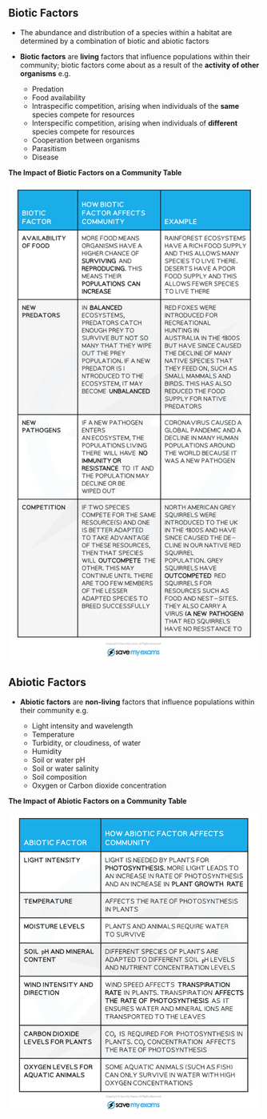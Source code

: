 ## Biotic Factors

* The abundance and distribution of a species within a habitat are determined by a combination of biotic and abiotic factors
* **Biotic factors** are **living** factors that influence populations within their community; biotic factors come about as a result of the **activity of other organisms** e.g.

  + Predation
  + Food availability
  + Intraspecific competition, arising when individuals of the **same** species compete for resources
  + Interspecific competition, arising when individuals of **different** species compete for resources
  + Cooperation between organisms
  + Parasitism
  + Disease

**The Impact of Biotic Factors on a Community Table**

![Biotic factors that affect a community table](Biotic-factors-that-affect-a-community-table.png)

## Abiotic Factors

* **Abiotic factors** are **non-living** factors that influence populations within their community e.g.

  + Light intensity and wavelength
  + Temperature
  + Turbidity, or cloudiness, of water
  + Humidity
  + Soil or water pH
  + Soil or water salinity
  + Soil composition
  + Oxygen or Carbon dioxide concentration

**The Impact of Abiotic Factors on a Community Table**

![Abiotic factors that affect a community table](Abiotic-factors-that-affect-a-community-table.png)